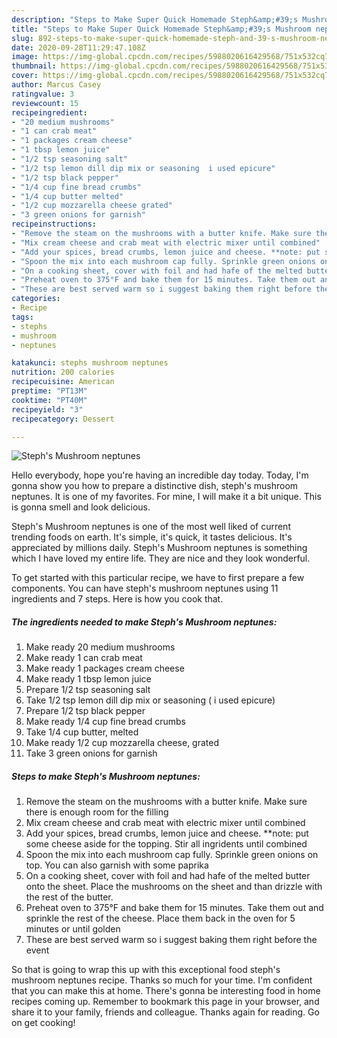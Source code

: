 ```yaml
---
description: "Steps to Make Super Quick Homemade Steph&amp;#39;s Mushroom neptunes"
title: "Steps to Make Super Quick Homemade Steph&amp;#39;s Mushroom neptunes"
slug: 892-steps-to-make-super-quick-homemade-steph-and-39-s-mushroom-neptunes
date: 2020-09-28T11:29:47.108Z
image: https://img-global.cpcdn.com/recipes/5988020616429568/751x532cq70/stephs-mushroom-neptunes-recipe-main-photo.jpg
thumbnail: https://img-global.cpcdn.com/recipes/5988020616429568/751x532cq70/stephs-mushroom-neptunes-recipe-main-photo.jpg
cover: https://img-global.cpcdn.com/recipes/5988020616429568/751x532cq70/stephs-mushroom-neptunes-recipe-main-photo.jpg
author: Marcus Casey
ratingvalue: 3
reviewcount: 15
recipeingredient:
- "20 medium mushrooms"
- "1 can crab meat"
- "1 packages cream cheese"
- "1 tbsp lemon juice"
- "1/2 tsp seasoning salt"
- "1/2 tsp lemon dill dip mix or seasoning  i used epicure"
- "1/2 tsp black pepper"
- "1/4 cup fine bread crumbs"
- "1/4 cup butter melted"
- "1/2 cup mozzarella cheese grated"
- "3 green onions for garnish"
recipeinstructions:
- "Remove the steam on the mushrooms with a butter knife. Make sure there is enough room for the filling"
- "Mix cream cheese and crab meat with electric mixer until combined"
- "Add your spices, bread crumbs, lemon juice and cheese. **note: put some cheese aside for the topping. Stir all ingridents until combined"
- "Spoon the mix into each mushroom cap fully. Sprinkle green onions on top.  You can also garnish with some paprika"
- "On a cooking sheet, cover with foil and had hafe of the melted butter onto the sheet. Place the mushrooms on the sheet and than drizzle with the rest of the butter."
- "Preheat oven to 375°F and bake them for 15 minutes. Take them out and sprinkle the rest of the cheese. Place them back in the oven for 5 minutes or until golden"
- "These are best served warm so i suggest baking them right before the event"
categories:
- Recipe
tags:
- stephs
- mushroom
- neptunes

katakunci: stephs mushroom neptunes 
nutrition: 200 calories
recipecuisine: American
preptime: "PT13M"
cooktime: "PT40M"
recipeyield: "3"
recipecategory: Dessert

---
```



![Steph&#39;s Mushroom neptunes](https://img-global.cpcdn.com/recipes/5988020616429568/751x532cq70/stephs-mushroom-neptunes-recipe-main-photo.jpg)

Hello everybody, hope you're having an incredible day today. Today, I'm gonna show you how to prepare a distinctive dish, steph&#39;s mushroom neptunes. It is one of my favorites. For mine, I will make it a bit unique. This is gonna smell and look delicious.



Steph&#39;s Mushroom neptunes is one of the most well liked of current trending foods on earth. It's simple, it's quick, it tastes delicious. It's appreciated by millions daily. Steph&#39;s Mushroom neptunes is something which I have loved my entire life. They are nice and they look wonderful.


To get started with this particular recipe, we have to first prepare a few components. You can have steph&#39;s mushroom neptunes using 11 ingredients and 7 steps. Here is how you cook that.

<!--inarticleads1-->

##### The ingredients needed to make Steph&#39;s Mushroom neptunes:

1. Make ready 20 medium mushrooms
1. Make ready 1 can crab meat
1. Make ready 1 packages cream cheese
1. Make ready 1 tbsp lemon juice
1. Prepare 1/2 tsp seasoning salt
1. Take 1/2 tsp lemon dill dip mix or seasoning ( i used epicure)
1. Prepare 1/2 tsp black pepper
1. Make ready 1/4 cup fine bread crumbs
1. Take 1/4 cup butter, melted
1. Make ready 1/2 cup mozzarella cheese, grated
1. Take 3 green onions for garnish




<!--inarticleads2-->

##### Steps to make Steph&#39;s Mushroom neptunes:

1. Remove the steam on the mushrooms with a butter knife. Make sure there is enough room for the filling
1. Mix cream cheese and crab meat with electric mixer until combined
1. Add your spices, bread crumbs, lemon juice and cheese. **note: put some cheese aside for the topping. Stir all ingridents until combined
1. Spoon the mix into each mushroom cap fully. Sprinkle green onions on top.  You can also garnish with some paprika
1. On a cooking sheet, cover with foil and had hafe of the melted butter onto the sheet. Place the mushrooms on the sheet and than drizzle with the rest of the butter.
1. Preheat oven to 375°F and bake them for 15 minutes. Take them out and sprinkle the rest of the cheese. Place them back in the oven for 5 minutes or until golden
1. These are best served warm so i suggest baking them right before the event




So that is going to wrap this up with this exceptional food steph&#39;s mushroom neptunes recipe. Thanks so much for your time. I'm confident that you can make this at home. There's gonna be interesting food in home recipes coming up. Remember to bookmark this page in your browser, and share it to your family, friends and colleague. Thanks again for reading. Go on get cooking!
